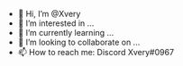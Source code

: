 - 👋 Hi, I’m @Xvery
- 👀 I’m interested in ...
- 🌱 I’m currently learning ...
- 💞️ I’m looking to collaborate on ...
- 📫 How to reach me: Discord Xvery#0967

<!---
Xvery5/Xvery5 is a ✨ special ✨ repository because its `README.md` (this file) appears on your GitHub profile.
You can click the Preview link to take a look at your changes.
--->
